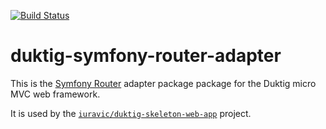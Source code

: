 [![Build Status](https://travis-ci.org/iuravic/duktig-symfony-router-adapter.svg?branch=master)](https://travis-ci.org/iuravic/duktig-symfony-router-adapter)

# duktig-symfony-router-adapter

This is the [Symfony Router](https://github.com/symfony/routing) adapter package package for the Duktig micro MVC web framework. 

It is used by the [`iuravic/duktig-skeleton-web-app`](https://github.com/iuravic/duktig-skeleton-web-app) project.
